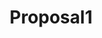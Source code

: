 ---
title: Proposal1
client_logo: /assets/images/proposals/double_logo.png
sections:
- title: Situation
  blocks:
    - type: text
      sub_type: lead
      content: |
        Nordic Projekt is the main brand for specialised glasses in Spain, Portugal and Italy. Their growth strategy is traditional and sales-oriented, mainly running through pharmacy retail partners.
    - type: text
      content: |
        To match the pace and competition in the global retail market, they need a more scalable and systematic approach to growth. In order to achieve this, they need to develop a growth model that relies on systems-thinking and leverages digital opportunities.

        Nordic Projekt has a strong team that focuses on brand awareness and sales, which can benefit perfectly from the growth-oriented, modern approach that Double has to offer.

- title: Strategy
  blocks:
    - type: text
      content: |
        To enable and speed up international expansion, we need to find a scalable system that we can roll out, rinse and repeat in each new market we enter. By starting in one market we can find this repeatable template. Once this approach is validated, we can move towards unlocking new markets.

        We would need to work hand in hand with both marketing and sales departments to share current best practices and build out the growth system together with the team.

        There are three essential parts in every growth system:

how_we_work:
  title: How we work
  intro: |
    Double is a growth marketing agency, focused on helping businesses reach scale. We have a track record of building scalable marketing systems for companies like TikTok, MyKuya, Sendcloud, Diesel, Peg and our own Double Academy.
  footer: |
    We work in weekly sprints, since requirements constantly change, and flexibility and experimentation are essential to finding a strategy that works. Our work will focus on creating the right strategic roadmap, and help execute on a growth model that brings in happy customers.
  logos:
    - url: /assets/images/proposals/double_logo.png
    - url: /assets/images/proposals/double_logo.png
    - url: /assets/images/proposals/double_logo.png
    - url: /assets/images/proposals/double_logo.png
    - url: /assets/images/proposals/double_logo.png
    - url: /assets/images/proposals/double_logo.png

pricing:
  title: Pricing
  intro: |
    Our services are priced in weekly sprints of a fixed capacity of either 10, 20 or 40 hours/week. Prices are weekly, invoiced monthly at the start of each month. We are typically flexible to adjust capacity as we go:
  footer: |
    We suggest to start with the 10 hours/week and scale up after 2~4 weeks, once we have established the strategic foundations.
  items:
    - title: Sprints at 10 hours/week
      price: €900/week
      below_price: billed monthly
    - title: Sprints at 20 hours/week
      price: €1750/week
      below_price: billed monthly
    - title: Sprints at 40 hours/week
      price: €2800/week
      below_price: billed monthly

ready_to_start:
  title: Ready to Start?
  mail_button_title: Mail Me
  mail_button_subtitle: Move forward with the project.
  mail_address: "#"
  call_button_title: Book a Call  
  call_button_subtitle: Talk more details.
  call_phone_number: "#"
  person_image: /assets/images/proposals/pieter_image.png
  person_name_image: /assets/images/proposals/pieter_name.png
  person_name: Pieter Moorman
  person_title: Project Lead

about:
  image_1: /assets/images/proposals/about1.png
  image_2: /assets/images/proposals/about2.png
  image_3: /assets/images/proposals/about3.png
  image_4: /assets/images/proposals/about4.png

  content: |
    Double is a growth marketing agency, focused on helping businesses reach scale. We have a track record of building scalable marketing systems for companies like TikTok, MyKuya, Sendcloud, Diesel, Peg and our own Double Academy.

proud_work:
  title: Work we’re proud of…
  items:
    - name: tiktok
    - name: sendcloud
    - name: elugie
---